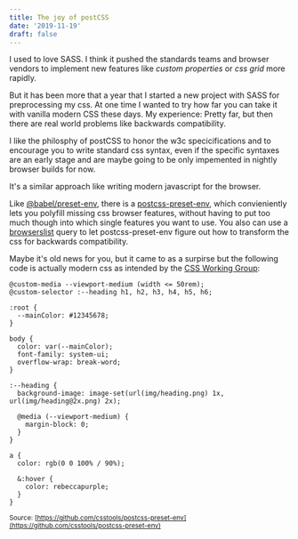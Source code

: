 ```yaml
---
title: The joy of postCSS
date: '2019-11-19'
draft: false
---
```

I used to love SASS.  I think it pushed the standards teams and browser vendors to implement new features like _custom properties_ or _css grid_ more rapidly.

But it has been more that a year that I started a new project with SASS for preprocessing my css. At one time I wanted to try how far you can take it with vanilla modern CSS these days. My experience: Pretty far, but then there are real world problems like backwards compatibility.

I like the philosphy of postCSS to honor the w3c specicifications and to encourage you to write standard css syntax, even if the specific syntaxes are an early stage and are maybe going to be only impemented in nightly browser builds for now.

It's a similar approach like writing modern javascript for the browser.

Like [@babel/preset-env](https://babeljs.io/docs/en/next/babel-preset-env.html), there is a [postcss-preset-env](https://github.com/csstools/postcss-preset-env), which convieniently lets you polyfill missing css browser features, without having to put too much though into which single features you want to use. You also can use a [browserslist](https://github.com/browserslist/browserslist) query to let postcss-preset-env figure out how to transform the css for backwards compatibility.

Maybe it's old news for you, but it came to as a surpirse but the following code is actually modern css as intended by the [CSS Working Group](https://www.w3.org/Style/CSS/members.en):

```
@custom-media --viewport-medium (width <= 50rem);
@custom-selector :--heading h1, h2, h3, h4, h5, h6;

:root {
  --mainColor: #12345678;
}

body {
  color: var(--mainColor);
  font-family: system-ui;
  overflow-wrap: break-word;
}

:--heading {
  background-image: image-set(url(img/heading.png) 1x, url(img/heading@2x.png) 2x);

  @media (--viewport-medium) {
    margin-block: 0;
  }
}

a {
  color: rgb(0 0 100% / 90%);

  &:hover {
    color: rebeccapurple;
  }
}
```
<small>Source: [https://github.com/csstools/postcss-preset-env](https://github.com/csstools/postcss-preset-env)</small>